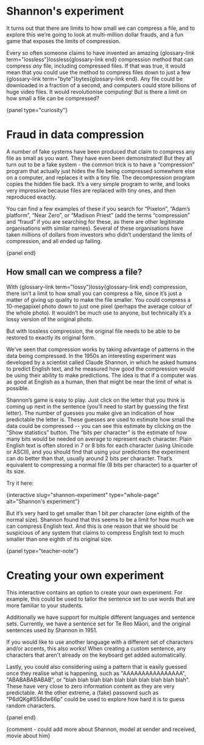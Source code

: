# Shannon's experiment

It turns out that there are limits to how small we can compress a file, and to explore this we’re going to look at multi-million dollar frauds, and a fun game that exposes the limits of compression.

Every so often someone claims to have invented an amazing {glossary-link term="lossless"}lossless{glossary-link end} compression method that can compress *any* file, including compressed files. If that was true, it would mean that you could use the method to compress files down to just a few {glossary-link term="byte"}bytes{glossary-link end}. Any file could be downloaded in a fraction of a second, and computers could store billions of huge video files. It would revolutionise computing! But is there a limit on how small a file can be compressed?

{panel type="curiosity"}

# Fraud in data compression

A number of fake systems have been produced that claim to compress any file as small as you want.
They have even been demonstrated! But they all turn out to be a fake system - the common trick is to have a “compression” program that actually just hides the file being compressed somewhere else on a computer, and replaces it with a tiny file. The decompression program copies the hidden file back. It’s a very simple program to write, and looks very impressive because files are replaced with tiny ones, and then reproduced exactly.

You can find a few examples of these if you search for “Pixelon”, “Adam’s platform”, “Near Zero”, or “Madison Priest” (add the terms “compression” and “fraud” if you are searching for these, as there are other legitimate organisations with similar names). Several of these organisations have taken millions of dollars from investors who didn’t understand the limits of compression, and all ended up failing.

{panel end}

## How small can we compress a file?

With {glossary-link term="lossy"}lossy{glossary-link end} compression, there isn’t a limit to how small you can compress a file, since it’s just a matter of giving up quality to make the file smaller. You could compress a 10-megapixel photo down to just one pixel (perhaps the average colour of the whole photo). It wouldn’t be much use to anyone, but technically it’s a lossy version of the original photo.

But with lossless compression, the original file needs to be able to be restored to exactly its original form.

We’ve seen that compression works by taking advantage of patterns in the data being compressed. 
In the 1950s an interesting experiment was developed by a scientist called Claude Shannon, in which he asked humans to predict English text, and he measured how good the compression would be using their ability to make predictions. 
The idea is that if a computer was as good at English as a human, then that might be near the limit of what is possible.

Shannon’s game is easy to play.
Just click on the letter that you think is coming up next in the sentence (you’ll need to start by guessing the first letter). The number of guesses you make give an indication of how predictable the letter is. 
These guesses are used to estimate how small the data could be compressed -- you can see this estimate by clicking on the “Show statistics” button.
The “bits per character” is the estimate of how many bits would be needed on average to represent each character. 
Plain English text is often stored in 7 or 8 bits for each character (using Unicode or ASCII), and you should find that using your predictions the experiment can do better than that, usually around 2 bits per character.
That’s equivalent to compressing a normal file (8 bits per character) to a quarter of its size.

Try it here:

{interactive slug="shannon-experiment" type="whole-page" alt="Shannon's experiment"}

But it’s very hard to get smaller than 1 bit per character (one eighth of the normal size). 
Shannon found that this seems to be a limit for how much we can compress English text.
And this is one reason that we should be suspicious of any system that claims to compress English text to much smaller than one eighth of its original size.

{panel type="teacher-note"}

# Creating your own experiment

This interactive contains an option to create your own experiment. 
For example, this could be used to tailor the sentence set to use words that are more familiar to your students.

Additionally we have support for multiple different languages and sentence sets. 
Currently, we have a sentence set for Te Reo Māori, and the original sentences used by Shannon in 1951. 

If you would like to use another language with a different set of characters and/or accents, this also works!
When creating a custom sentence, any characters that aren't already on the keyboard get added automatically.

Lastly, you could also considering using a pattern that is easily guessed once they realise what is happening, such as "AAAAAAAAAAAAAAAA", "ABABABABABAB", or "blah blah blah blah blah blah blah blah blah blah".
These have very close to zero information content as they are very predictable.
At the other extreme, a (fake) passowrd such as "P6dQKg#S58dw66p" could be used to explore how hard it is to guess random characters.

{panel end}

{comment - could add more about Shannon, model at sender and received, movie about him}
